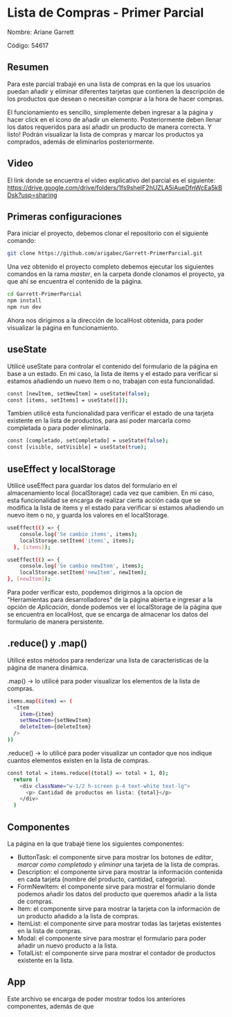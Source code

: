# Lista de Compras - Primer Parcial
Nombre: Ariane Garrett

Código: 54617

## Resumen
Para este parcial trabajé en una lista de compras en la que los usuarios puedan añadir y eliminar diferentes tarjetas que 
contienen la descripción de los productos que desean o necesitan comprar a la hora de hacer compras.

El funcionamiento es sencillo, simplemente deben ingresar a la página y hacer click en el ícono de añadir un elemento. 
Posteriormente deben llenar los datos requeridos para así añadir un producto de manera correcta. Y listo! Podrán visualizar la lista 
de compras y marcar los productos ya comprados, además de eliminarlos posteriormente.

## Video
El link donde se encuentra el video explicativo del parcial es el siguiente: 
https://drive.google.com/drive/folders/1fs9sheIF2hUZLA5iAueDfnWcEa5kBDsk?usp=sharing

## Primeras configuraciones
Para iniciar el proyecto, debemos clonar el repositorio con el siguiente comando:

```bash
git clone https://github.com/arigabec/Garrett-PrimerParcial.git
```
Una vez obtenido el proyecto completo debemos ejecutar los siguientes comandos en la rama *master*, en la carpeta donde clonamos el proyecto,
ya que ahí se encuentra el contenido de la página.

```bash
cd Garrett-PrimerParcial
npm install
npm run dev
```
Ahora nos dirigimos a la dirección de localHost obtenida, para poder visualizar la página en funcionamiento.

## useState
Utilicé useState para controlar el contenido del formulario de la página en base a un estado. En mi caso, la lista de items y el estado para
verificar si estamos añadiendo un nuevo item o no, trabajan con esta funcionalidad.

```bash
const [newItem, setNewItem] = useState(false);
const [items, setItems] = useState([]);
```

Tambien utilicé esta funcionalidad para verificar el estado de una tarjeta existente en la lista de productos, para así poder marcarla como 
completada o para poder eliminarla.

```bash
const [completado, setCompletado] = useState(false);
const [visible, setVisible] = useState(true);
```

## useEffect y localStorage
Utilicé useEffect para guardar los datos del formulario en el almacenamiento local (localStorage) cada vez que cambien. En mi caso, esta funcionalidad se encarga de realizar cierta acción cada que se modifica la lista de items y el estado para verificar si estamos añadiendo un nuevo item o no, y guarda los valores en el localStorage.

```bash
useEffect(() => {
    console.log('Se cambio items', items);
    localStorage.setItem('items', items);
  }, [items]);

useEffect(() => {
    console.log('Se cambio newItem', items);
    localStorage.setItem('newItem', newItem);
}, [newItem]);
```

Para poder verificar esto, popdemos dirigirnos a la opcion de "Herramientas para desarrolladores" de la página abierta e ingresar a la opción de 
*Aplicación*, donde podemos ver el localStorage de la página que se encuentra en localHost, que se encarga de almacenar los datos del formulario
de manera persistente.

## .reduce() y .map()
Utilicé estos métodos para renderizar una lista de características de la página de manera dinámica.

.map() → lo utilicé para poder visualizar los elementos de la lista de compras.

```bash
items.map((item) => (
  <Item
    item={item} 
    setNewItem={setNewItem}
    deleteItem={deleteItem}
  />
))
```
      
.reduce() → lo utilicé para poder visualizar un contador que nos indique cuantos elementos existen en la lista de compras.

```bash
const total = items.reduce((total) => total + 1, 0);
  return (
    <div className="w-1/2 h-screen p-4 text-white text-lg">
      <p> Cantidad de productos en lista: {total}</p>
    </div>
  )
```

## Componentes
La página en la que trabajé tiene los siguientes componentes:
- ButtonTask: el componente sirve para mostrar los botones de *editar*, *marcar como completado* y *eliminar* una tarjeta de la lista de compras.
- Description: el componente sirve para mostrar la información contenida en cada tarjeta (nombre del producto, cantidad, categoría).
- FormNewItem: el componente sirve para mostrar el formulario donde podemos añadir los datos del producto que queremos añadir a la lista de compras.
- Item: el componente sirve para mostrar la tarjeta con la información de un producto añadido a la lista de compras. 
- ItemList: el componente sirve para mostrar todas las tarjetas existentes en la lista de compras.
- Modal: el componente sirve para mostrar el formulario para poder añadir un nuevo producto a la lista.
- TotalList: el componente sirve para mostrar el contador de productos existente en la lista.

## App
Este archivo se encarga de poder mostrar todos los anteriores componentes, además de que 